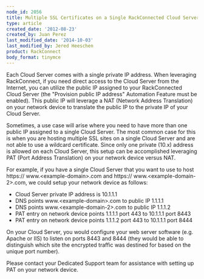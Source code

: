 ```yaml
---
node_id: 2056
title: Multiple SSL Certificates on a Single RackConnected Cloud Server (PAT)
type: article
created_date: '2012-08-23'
created_by: Juan Perez
last_modified_date: '2014-10-03'
last_modified_by: Jered Heeschen
product: RackConnect
body_format: tinymce
---
```


Each Cloud Server comes with a single private IP address.  When
leveraging RackConnect, if you need direct access to the Cloud Server
from the Internet, you can utilize the public IP assigned to your
RackConnected Cloud Server (the "Provision public IP address" Automation
Feature must be enabled).  This public IP will leverage a NAT (Network
Address Translation) on your network device to translate the public IP
to the private IP of your Cloud Server.

Sometimes, a use case will arise where you need to have more than one
public IP assigned to a single Cloud Server.  The most common case for
this is when you are hosting multiple SSL sites on a single Cloud Server
and are not able to use a wildcard certificate.  Since only one private
(10.x) address is allowed on each Cloud Server, this setup can be
accomplished leveraging PAT (Port Address Translation) on your network
device versus NAT.

For example, if you have a single Cloud Server that you want to use to
host https:// www.&lt;example-domain&gt;.com and https://
www.&lt;example-domain-2&gt;.com, we could setup your network device as
follows:

-   Cloud Server private IP address is 10.1.1.1
-   DNS points www.&lt;example-domain&gt;.com to public IP 1.1.1.1
-   DNS points www.&lt;example-domain-2&gt;.com to public IP 1.1.1.2
-   PAT entry on network device points 1.1.1.1 port 443 to 10.1.1.1 port
    8443
-   PAT entry on network device points 1.1.1.2 port 443 to 10.1.1.1 port
    8444

On your Cloud Server, you would configure your web server software (e.g.
Apache or IIS) to listen on ports 8443 and 8444 (they would be able to
distinguish which site the encrypted traffic was destined for based on
the unique port number).


Please contact your Dedicated Support team for assistance with setting
up PAT on your network device.

